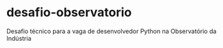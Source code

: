 # desafio-observatorio
Desafio técnico para a vaga de desenvolvedor Python na Observatório da Indústria
